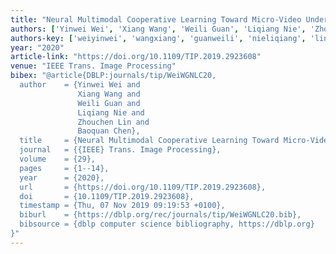 ```yaml
---
title: "Neural Multimodal Cooperative Learning Toward Micro-Video Understanding"
authors: ['Yinwei Wei', 'Xiang Wang', 'Weili Guan', 'Liqiang Nie', 'Zhouchen Lin', 'Baoquan Chen']
authors-key: ['weiyinwei', 'wangxiang', 'guanweili', 'nieliqiang', 'linzhouchen', 'chenbaoquan']
year: "2020"
article-link: "https://doi.org/10.1109/TIP.2019.2923608"
venue: "IEEE Trans. Image Processing"
bibex: "@article{DBLP:journals/tip/WeiWGNLC20,
  author    = {Yinwei Wei and
               Xiang Wang and
               Weili Guan and
               Liqiang Nie and
               Zhouchen Lin and
               Baoquan Chen},
  title     = {Neural Multimodal Cooperative Learning Toward Micro-Video Understanding},
  journal   = {{IEEE} Trans. Image Processing},
  volume    = {29},
  pages     = {1--14},
  year      = {2020},
  url       = {https://doi.org/10.1109/TIP.2019.2923608},
  doi       = {10.1109/TIP.2019.2923608},
  timestamp = {Thu, 07 Nov 2019 09:19:53 +0100},
  biburl    = {https://dblp.org/rec/journals/tip/WeiWGNLC20.bib},
  bibsource = {dblp computer science bibliography, https://dblp.org}
}"
---
```

